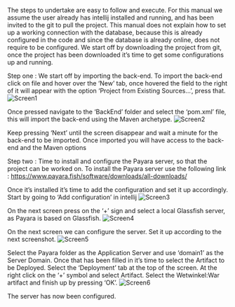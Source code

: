 The steps to undertake are easy to follow and execute. For this manual we assume the user already has intellij installed and running, and has been invited to the git to pull the project. This manual does not explain how to set up a working connection with the database, because this is already configured in the code and since the database is already online, does not require to be configured. We start off by downloading the project from git, once the project has been downloaded it’s time to get some configurations up and running. 

Step one : 
We start off by importing the back-end. To import the back-end click on file and hover over the ‘New’ tab, once hovered the field to the right of it will appear with the option ‘Project from Existing Sources...’, press that. 
![Screen1](https://drive.google.com/open?id=1AI6WIJ7KYEAfccJ_FLMnsZIKZLB7Yay9)

Once pressed navigate to the ‘BackEnd’ folder and select the ‘pom.xml’ file, this will import the back-end using the Maven archetype. 
![Screen2](https://drive.google.com/open?id=1xOTZaOprILtfVHziJhsekhys-QMd-VoU)

Keep pressing ‘Next’ until the screen disappear and wait a minute for the back-end to be imported. Once imported you will have access to the back-end and the Maven options 

Step two :
Time to install and configure the Payara server, so that the project can be worked on. To install the Payara server use the following link : https://www.payara.fish/software/downloads/all-downloads/

Once it’s installed it’s time to add the configuration and set it up accordingly. Start by going to ‘Add configuration’ in intellij
![Screen3](https://drive.google.com/open?id=1JwCuBMCp3vT_lTMmC7Mary_SDdtJDrkt) 

On the next screen press on the ‘+’ sign and select a local Glassfish server, as Payara is based on Glassfish.
![Screen4](https://drive.google.com/open?id=1-dB1Bv_VPLRpJRKAa_8Ya1Hp728NNWoD)


On the next screen we can configure the server. Set it up according to the next screenshot.
![Screen5](https://drive.google.com/open?id=1RBEU7OoGaYZhDhASbFV2vFQudQ40ne0y)

Select the Payara folder as the Application Server and use ‘domain1’ as the Server Domain. Once that has been filled in it’s time to select the Artifact to be Deployed. Select the ‘Deployment’ tab at the top of the screen. At the right click on the ‘+’ symbol and select Artifact. Select the Wetwinkel:War artifact and finish up by pressing ‘OK’.
![Screen6](https://drive.google.com/open?id=1aQMww9zFhWOJGl6J_O5CBBzhHAY86AvW)

The server has now been configured.  

